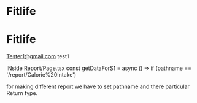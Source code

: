 # Fitlife

# Fitlife

Tester1@gmail.com
test1

INside Report/Page.tsx
const getDataForS1 = async () =>
if (pathname == '/report/Calorie%20Intake')

for making different report we have to set pathname and there particular Return type.
